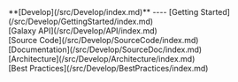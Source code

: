 <div class='linkbox'>
**[Develop](/src/Develop/index.md)**
----
[Getting Started](/src/Develop/GettingStarted/index.md)<br />
[Galaxy API](/src/Develop/API/index.md)<br />
[Source Code](/src/Develop/SourceCode/index.md)<br />
[Documentation](/src/Develop/SourceDoc/index.md)<br />
[Architecture](/src/Develop/Architecture/index.md)<br />
[Best Practices](/src/Develop/BestPractices/index.md)<br />
</div>
